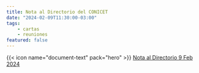 ```yaml
---
title: Nota al Directorio del CONICET
date: "2024-02-09T11:30:00-03:00"
tags: 
    - cartas
    - reuniones
featured: false
---
```



{{< icon name="document-text" pack="hero" >}} [Nota al Directorio 9 Feb 2024](nota-al-directorio.pdf)
